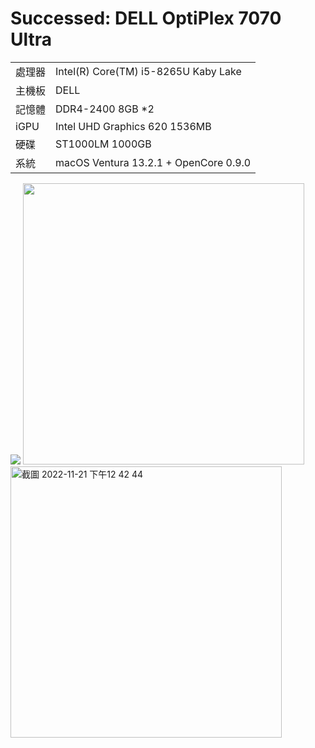 # Successed: DELL OptiPlex 7070 Ultra

<table>
  <tr>
    <td>處理器</td><td>Intel(R) Core(TM) i5-8265U Kaby Lake</td>
  </tr>
  <tr>
    <td>主機板</td><td>DELL</td>
  </tr>
  <tr>  
    <td>記憶體</td><td>DDR4-2400 8GB *2</td>
  </tr>
  <tr>
    <td>iGPU</td><td>Intel UHD Graphics 620 1536MB</td>
  </tr>
  <tr>  
    <td>硬碟</td><td>ST1000LM 1000GB</td>
  </tr>
  <tr>
    <td>系統</td><td>macOS Ventura 13.2.1 + OpenCore 0.9.0</td>
  </tr>  
</table>
<img src="https://user-images.githubusercontent.com/79300809/209513804-4a4a19a6-5a8e-4bd0-8cdb-423ee18dd5a0.png">
<img width="450" src="https://user-images.githubusercontent.com/79300809/202965874-cd430d18-c728-4703-b974-68fa9298f7d7.jpg"><br>
<img width="434" alt="截圖 2022-11-21 下午12 42 44" src="https://user-images.githubusercontent.com/79300809/202967318-52cc2fdf-12f3-45a3-8fe4-47ea210cbf35.png">
